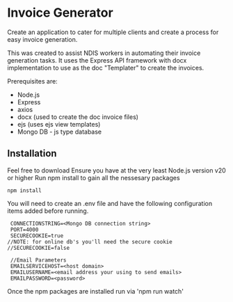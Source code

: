 # Invoice Generator
Create an application to cater for multiple clients and create a process for easy invoice generation.

This was created to assist NDIS workers in automating their invoice generation tasks.
It uses the Express API framework with docx implementation to use as the doc "Templater" to create the invoices.

Prerequisites are:
  * Node.js
  * Express
  * axios
  * docx (used to create the doc invoice files)
  * ejs (uses ejs view templates)
  * Mongo DB - js type database

## Installation
Feel free to download
Ensure you have at the very least Node.js version v20 or higher
Run npm install to gain all the nessesary packages 
```
npm install
```
You will need to create an .env file and have the following configuration items added before running.

```
 CONNECTIONSTRING=<Mongo DB connection string>
 PORT=4000
 SECURECOOKIE=true
//NOTE: for online db's you'll need the secure cookie
//SECURECOOKIE=false
 
 //Email Parameters
 EMAILSERVICEHOST=<host domain>
 EMAILUSERNAME=<email address your using to send emails>
 EMAILPASSWORD=<password>
```

 Once the npm packages are installed run via 'npm run watch'